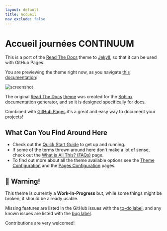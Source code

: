 ```yaml
---
layout: default
title: Accueil
nav_exclude: false
---
```


# Accueil journées CONTINUUM

This is a port of the
[Read The Docs](https://sphinx-rtd-theme.readthedocs.io) theme to
[Jekyll](https://jekyllrb.com/), so that it can be used with GitHub Pages.

You are previewing the theme right now, as you navigate
[this documentation](https://carlosperate.github.io/jekyll-theme-rtd):

![screenshot](assets/img/screenshot.png)

The original [Read The Docs](https://readthedocs.org)
[theme]((https://sphinx-rtd-theme.readthedocs.io)) was created for the
[Sphinx](https://www.sphinx-doc.org/) documentation generator, and so it is
designed specifically for docs.

Combined with [GitHub Pages](https://pages.github.com) it's a great and easy
way to document your projects!

## What Can You Find Around Here

- Check out the [Quick Start Guide](https://carlosperate.github.io/jekyll-theme-rtd/quickstart.html) to get up and running.
- If some of the terms thrown around here don't make a lot of sense, check out the [What is All This? (FAQs)](https://carlosperate.github.io/jekyll-theme-rtd/faqs.html) page.
- To find out more about all the theme available options see the
  [Theme Configuration](https://carlosperate.github.io/jekyll-theme-rtd/configuration/configyml.html)
  and the [Pages Configuration](https://carlosperate.github.io/jekyll-theme-rtd/configuration/frontmatter.html)
  pages.

## 🚧 Warning!

This theme is currently a **Work-In-Progress** but, while some things might be
broken, it should be already usable.

Missing features are listed in the GitHub issues with the
[to-do label](https://github.com/carlosperate/jekyll-theme-rtd/issues?q=is%3Aissue+is%3Aopen+label%3Ato-do),
and any known issues are listed with the
[bug label](https://github.com/carlosperate/jekyll-theme-rtd/issues?q=is%3Aissue+is%3Aopen+label%3Abug).

Contributions are very welcomed!
